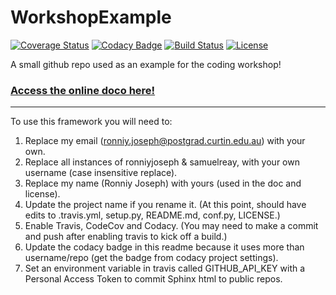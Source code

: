 # WorkshopExample

[![Coverage Status](https://codecov.io/gh/ronniyjoseph/WorkshopExample/branch/master/graph/badge.svg)](https://codecov.io/gh/ronniyjoseph/WorkshopExample)
[![Codacy Badge](https://api.codacy.com/project/badge/Grade/ea7ca374a79c4321952715a228a454f0)](https://www.codacy.com/app/samuelreay/WorkshopExample?utm_source=github.com&amp;utm_medium=referral&amp;utm_content=ronniyjoseph/WorkshopExample&amp;utm_campaign=Badge_Grade)
[![Build Status](https://img.shields.io/travis/ronniyjoseph/WorkshopExample.svg)](https://travis-ci.org/ronniyjoseph/WorkshopExample)
[![License](http://img.shields.io/badge/license-MIT-blue.svg?style=flat)](https://github.com/ronniyjoseph/blob/master/LICENSE)

A small github repo used as an example for the coding workshop!

### [Access the online doco here!](http://ronniyjoseph.github.io/WorkshopExample)

-----------

To use this framework you will need to:


1. Replace my email (ronniy.joseph@postgrad.curtin.edu.au) with your own.
2. Replace all instances of ronniyjoseph & samuelreay, with your own username (case insensitive replace).
3. Replace my name (Ronniy Joseph) with yours (used in the doc and license).
3. Update the project name if you rename it. (At this point, should have edits to .travis.yml, setup.py, README.md, conf.py, LICENSE.)
4. Enable Travis, CodeCov and Codacy. (You may need to make a commit and push after enabling travis to kick off a build.)
5. Update the codacy badge in this readme because it uses more than username/repo (get the badge from codacy project settings).
6. Set an environment variable in travis called GITHUB_API_KEY with a Personal Access Token to commit Sphinx html to public repos.